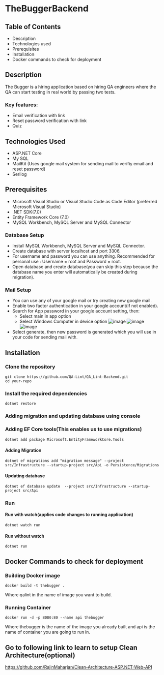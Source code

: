 # TheBuggerBackend
## Table of Contents
- Description
- Technologies used
- Prerequisites
- Installation
- Docker commands to check for deployment
## Description
The Bugger is a hiring application based on hiring QA engineers where the QA can start testing in real world by passing two tests.
### Key features:
- Email verification with link
- Reset password verification with link
- Quiz

## Technologies Used
- ASP.NET Core
- My SQL
- MailKit (Uses google mail system for sending mail to verifiy email and reset password)
- Serilog

## Prerequisites
- Microsoft Visual Studio or Visual Studio Code as Code Editor (preferred Microsoft Visual Studio)
- .NET SDK(7.0)
- Entity Framework Core (7.0)
- MySQL Workbench, MySQL Server and MySQL Connector

### Database Setup
- Install MySQL Workbench, MySQL Server and MySQL Connector.
- Create database with server localhost and port 3306.
- For username and password you can use anything. Recommended for personal use : Username = root and Password = root.
- Open database and create database(you can skip this step because the database name you enter will automatically be created during migration).
  
### Mail Setup
- You can use any of your google mail or try creating new google mail.
- Enable two factor authentication in your google account(if not enabled).
- Search for App password in your google account setting, then:
    - Select main in app option
    - Select Windows Computer in device option
![image](https://github.com/RajinMaharjan/TheBuggerBackend/assets/46868526/2e525dd9-eba2-4841-b538-d767cc853ca8)
![image](https://github.com/RajinMaharjan/TheBuggerBackend/assets/46868526/c1055f08-e56e-423d-a8b6-f8be645c6ae8)
![image](https://github.com/RajinMaharjan/TheBuggerBackend/assets/46868526/c9cad2ce-73b9-4c24-a743-dfb14d311677)
- Select generate, then new password is generated which you will use in your code for sending mail with. 

## Installation
### Clone the repository
    git clone https://github.com/QA-Lint/QA_Lint-Backend.git
    cd your-repo
### Install the required dependencies
    dotnet restore
### Adding migration and updating database using console 
### Adding EF Core tools(This enables us to use migrations)
    dotnet add package Microsoft.EntityFrameworkCore.Tools 
#### Adding Migration
    dotnet ef migrations add "migration message" --project src/Infrastructure --startup-project src/Api -o Persistence/Migrations 
#### Updating database
    dotnet ef database update  --project src/Infrastructure --startup-project src/Api 

### Run 
#### Run with watch(applies code changes to running application)
    dotnet watch run
#### Run without watch
    dotnet run 

## Docker Commands to check for deployment
### Building Docker image
    docker build -t thebugger .
Where qalint in the name of image you want to build.

### Running Container
    docker run -d -p 8080:80 --name api thebugger
Where thebugger is the name of the image you already built and api is the name of container you are going to run in.

## Go to following link to learn to setup Clean Architecture(optional)
https://github.com/RajinMaharjan/Clean-Architecture-ASP.NET-Web-API
